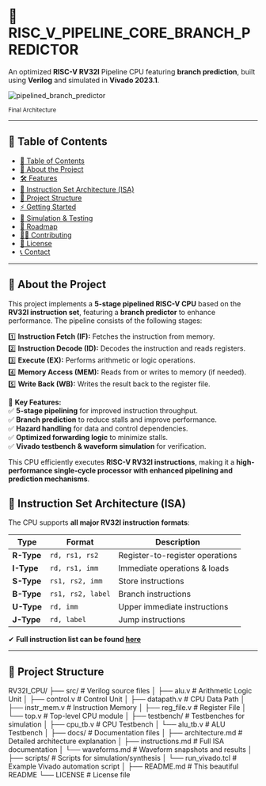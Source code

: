 # 🚀 RISC_V_PIPELINE_CORE_BRANCH_PREDICTOR

An optimized **RISC-V RV32I** Pipeline CPU featuring **branch prediction**, built using **Verilog** and simulated in **Vivado 2023.1**.

![pipelined_branch_predictor](https://github.com/user-attachments/assets/20e39047-01be-47e0-92ae-46db6581dc51)

<sup>Final Architecture</sup>  

---

## 📜 Table of Contents
- [📜 Table of Contents](#-table-of-contents)
- [📌 About the Project](#-about-the-project)
- [🛠️ Features](#️-features)
- [🧠 Instruction Set Architecture (ISA)](#-instruction-set-architecture-isa)
- [📂 Project Structure](#-project-structure)
- [⚡ Getting Started](#-getting-started)
- [🚀 Simulation & Testing](#-simulation--testing)
- [📌 Roadmap](#-roadmap)
- [👨‍💻 Contributing](#-contributing)
- [📜 License](#-license)
- [📞 Contact](#-contact)

---

## 📌 About the Project
This project implements a **5-stage pipelined RISC-V CPU** based on the **RV32I instruction set**, featuring a **branch predictor** to enhance performance. The pipeline consists of the following stages:

1️⃣ **Instruction Fetch (IF):** Fetches the instruction from memory.  
2️⃣ **Instruction Decode (ID):** Decodes the instruction and reads registers.  
3️⃣ **Execute (EX):** Performs arithmetic or logic operations.  
4️⃣ **Memory Access (MEM):** Reads from or writes to memory (if needed).  
5️⃣ **Write Back (WB):** Writes the result back to the register file.  

🚀 **Key Features:**  
✅ **5-stage pipelining** for improved instruction throughput.  
✅ **Branch prediction** to reduce stalls and improve performance.  
✅ **Hazard handling** for data and control dependencies.  
✅ **Optimized forwarding logic** to minimize stalls.  
✅ **Vivado testbench & waveform simulation** for verification.  

This CPU efficiently executes **RISC-V RV32I instructions**, making it a **high-performance single-cycle processor with enhanced pipelining and prediction mechanisms**.


## 🧠 Instruction Set Architecture (ISA)
The CPU supports **all major RV32I instruction formats**:

| Type  | Format          | Description |
|-------|---------------|-------------|
| **R-Type** | `rd, rs1, rs2` | Register-to-register operations |
| **I-Type** | `rd, rs1, imm` | Immediate operations & loads |
| **S-Type** | `rs1, rs2, imm` | Store instructions |
| **B-Type** | `rs1, rs2, label` | Branch instructions |
| **U-Type** | `rd, imm` | Upper immediate instructions |
| **J-Type** | `rd, label` | Jump instructions |

✔ **Full instruction list can be found [here](docs/instructions.md)**  

---
## 📂 Project Structure

RV32I_CPU/ ├── src/ # Verilog source files │ ├── alu.v # Arithmetic Logic Unit │ ├── control.v # Control Unit │ ├── datapath.v # CPU Data Path │ ├── instr_mem.v # Instruction Memory │ ├── reg_file.v # Register File │ └── top.v # Top-level CPU module │ ├── testbench/ # Testbenches for simulation │ ├── cpu_tb.v # CPU Testbench │ └── alu_tb.v # ALU Testbench │ ├── docs/ # Documentation files │ ├── architecture.md # Detailed architecture explanation │ ├── instructions.md # Full ISA documentation │ └── waveforms.md # Waveform snapshots and results │ ├── scripts/ # Scripts for simulation/synthesis │ └── run_vivado.tcl # Example Vivado automation script │ ├── README.md # This beautiful README └── LICENSE # License file
